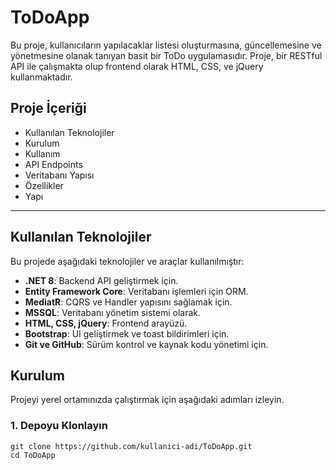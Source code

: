 # ToDoApp

Bu proje, kullanıcıların yapılacaklar listesi oluşturmasına, güncellemesine ve yönetmesine olanak tanıyan basit bir ToDo uygulamasıdır. Proje, bir RESTful API ile çalışmakta olup frontend olarak HTML, CSS, ve jQuery kullanmaktadır.

## Proje İçeriği

- Kullanılan Teknolojiler
- Kurulum
- Kullanım
- API Endpoints
- Veritabanı Yapısı
- Özellikler
- Yapı

---

## Kullanılan Teknolojiler

Bu projede aşağıdaki teknolojiler ve araçlar kullanılmıştır:

- **.NET 8**: Backend API geliştirmek için.
- **Entity Framework Core**: Veritabanı işlemleri için ORM.
- **MediatR**: CQRS ve Handler yapısını sağlamak için.
- **MSSQL**: Veritabanı yönetim sistemi olarak.
- **HTML, CSS, jQuery**: Frontend arayüzü.
- **Bootstrap**: UI geliştirmek ve toast bildirimleri için.
- **Git ve GitHub**: Sürüm kontrol ve kaynak kodu yönetimi için.

## Kurulum

Projeyi yerel ortamınızda çalıştırmak için aşağıdaki adımları izleyin.

### 1. Depoyu Klonlayın
```
git clone https://github.com/kullanici-adi/ToDoApp.git
cd ToDoApp
